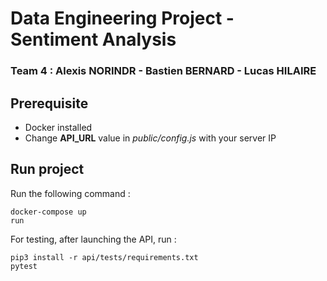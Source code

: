 # Data Engineering Project - Sentiment Analysis
### Team 4 : Alexis NORINDR - Bastien BERNARD - Lucas HILAIRE

## Prerequisite

- Docker installed
- Change **API_URL** value in *public/config.js* with your server IP

## Run project

Run the following command :
```
docker-compose up
run
```

For testing, after launching the API, run :
```
pip3 install -r api/tests/requirements.txt
pytest
```
